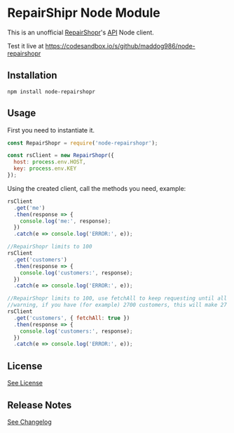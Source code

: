 # RepairShipr Node Module

This is an unofficial [RepairShopr](https://www.repairshopr.com/)'s [API](https://feedback.repairshopr.com/knowledgebase/articles/376312-repairshopr-http-rest-api) Node client.

Test it live at https://codesandbox.io/s/github/maddog986/node-repairshopr

## Installation

```
npm install node-repairshopr
```

## Usage

First you need to instantiate it.

```javascript
const RepairShopr = require('node-repairshopr');

const rsClient = new RepairShopr({
  host: process.env.HOST,
  key: process.env.KEY
});
```

Using the created client, call the methods you need, example:

```javascript
rsClient
  .get('me')
  .then(response => {
    console.log('me:', response);
  })
  .catch(e => console.log('ERROR:', e));

//RepairShopr limits to 100
rsClient
  .get('customers')
  .then(response => {
    console.log('customers:', response);
  })
  .catch(e => console.log('ERROR:', e));

//RepairShopr limits to 100, use fetchAll to keep requesting until all customers are fetched
//warning, if you have (for example) 2700 customers, this will make 27 API requests.
rsClient
  .get('customers', { fetchAll: true })
  .then(response => {
    console.log('customers:', response);
  })
  .catch(e => console.log('ERROR:', e));
```

## License

[See License](https://github.com/maddog986/node-repairshopr/blob/master/LICENSE)

## Release Notes

[See Changelog](https://github.com/maddog986/node-repairshopr/blob/master/CHANGELOG.md)
